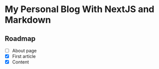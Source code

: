 
# My Personal Blog With NextJS and Markdown

## Roadmap

- [ ] About page
- [x] First article
- [x] Content